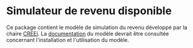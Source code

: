 # Simulateur de revenu disponible

Ce package contient le modèle de simulation du revenu développé par la chaire [CREEi](http://www.creei.ca). La [documentation](https://creei-models.github.io/srd/) du modèle devrait être consultée concernant l'installation et l'utilisation du modèle.